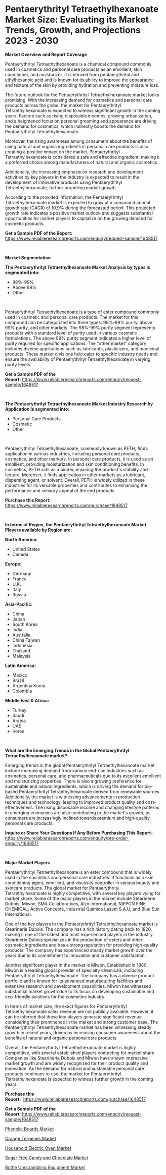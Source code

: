 <p><h1>Pentaerythrityl Tetraethylhexanoate Market Size: Evaluating its Market Trends, Growth, and Projections 2023 - 2030</h1></p><p><strong>Market Overview and Report Coverage</strong></p>
<p><p>Pentaerythrityl Tetraethylhexanoate is a chemical compound commonly used in cosmetics and personal care products as an emollient, skin conditioner, and moisturizer. It is derived from pentaerythritol and ethylhexanoic acid and is known for its ability to improve the appearance and texture of the skin by providing hydration and preventing moisture loss.</p><p>The future outlook for the Pentaerythrityl Tetraethylhexanoate market looks promising. With the increasing demand for cosmetics and personal care products across the globe, the market for Pentaerythrityl Tetraethylhexanoate is expected to witness significant growth in the coming years. Factors such as rising disposable incomes, growing urbanization, and a heightened focus on personal grooming and appearance are driving the demand for cosmetics, which indirectly boosts the demand for Pentaerythrityl Tetraethylhexanoate.</p><p>Moreover, the rising awareness among consumers about the benefits of using natural and organic ingredients in personal care products is also creating a positive impact on the market. Pentaerythrityl Tetraethylhexanoate is considered a safe and effective ingredient, making it a preferred choice among manufacturers of natural and organic cosmetics.</p><p>Additionally, the increasing emphasis on research and development activities by key players in the industry is expected to result in the development of innovative products using Pentaerythrityl Tetraethylhexanoate, further propelling market growth.</p><p>According to the provided information, the Pentaerythrityl Tetraethylhexanoate market is expected to grow at a compound annual growth rate (CAGR) of 10.9% during the forecasted period. This projected growth rate indicates a positive market outlook and suggests substantial opportunities for market players to capitalize on the growing demand for cosmetic products.</p></p>
<p><strong>Get a Sample PDF of the Report:</strong> <a href="https://www.reliableresearchreports.com/enquiry/request-sample/1648517">https://www.reliableresearchreports.com/enquiry/request-sample/1648517</a></p>
<p>&nbsp;</p>
<p><strong>Market Segmentation</strong></p>
<p><strong>The Pentaerythrityl Tetraethylhexanoate Market Analysis by types is segmented into:</strong></p>
<p><ul><li>98%-99%</li><li>Above 99%</li><li>Other</li></ul></p>
<p>&nbsp;</p>
<p><p>Pentaerythrityl Tetraethylhexanoate is a type of ester compound commonly used in cosmetic and personal care products. The market for this compound can be categorized into three types: 98%-99% purity, above 99% purity, and other markets. The 98%-99% purity segment represents products with a standard level of purity used in various cosmetic formulations. The above 99% purity segment indicates a higher level of purity required for specific applications. The "other market" category includes diverse applications such as lubricants, plasticizers, and medicinal products. These market divisions help cater to specific industry needs and ensure the availability of Pentaerythrityl Tetraethylhexanoate in varying purity levels.</p></p>
<p><strong>Get a Sample PDF of the Report:</strong>&nbsp;<a href="https://www.reliableresearchreports.com/enquiry/request-sample/1648517">https://www.reliableresearchreports.com/enquiry/request-sample/1648517</a></p>
<p>&nbsp;</p>
<p><strong>The Pentaerythrityl Tetraethylhexanoate Market Industry Research by Application is segmented into:</strong></p>
<p><ul><li>Personal Care Products</li><li>Cosmetic</li><li>Other</li></ul></p>
<p>&nbsp;</p>
<p><p>Pentaerythrityl Tetraethylhexanoate, commonly known as PETH, finds application in various industries, including personal care products, cosmetics, and other markets. In personal care products, it is used as an emollient, providing moisturization and skin conditioning benefits. In cosmetics, PETH acts as a binder, ensuring the product's stability and texture. Moreover, it finds application in other markets as a lubricant, dispersing agent, or solvent. Overall, PETH is widely utilized in these industries for its versatile properties and contributes to enhancing the performance and sensory appeal of the end products.</p></p>
<p><strong>Purchase this Report:</strong>&nbsp; <a href="https://www.reliableresearchreports.com/purchase/1648517">https://www.reliableresearchreports.com/purchase/1648517</a></p>
<p>&nbsp;</p>
<p><strong>In terms of Region, the Pentaerythrityl Tetraethylhexanoate Market Players available by Region are:</strong></p>
<p>
    <p> <strong> North America: </strong>
        <ul>
            <li>United States</li>
            <li>Canada</li>
        </ul>
        </p> 
    <p> <strong> Europe: </strong>
        <ul>
            <li>Germany</li>
            <li>France</li>
            <li>U.K.</li>
            <li>Italy</li>
            <li>Russia</li>
        </ul>
        </p> 
    <p> <strong> Asia-Pacific: </strong>
        <ul>
            <li>China</li>
            <li>Japan</li>
            <li>South Korea</li>
            <li>India</li>
            <li>Australia</li>
            <li>China Taiwan</li>
            <li>Indonesia</li>
            <li>Thailand</li>
            <li>Malaysia</li>
        </ul>
        </p> 
    <p> <strong> Latin America: </strong>
        <ul>
            <li>Mexico</li>
            <li>Brazil</li>
            <li>Argentina Korea</li>
            <li>Colombia</li>
        </ul>
        </p> 
    <p> <strong> Middle East & Africa: </strong>
        <ul>
            <li>Turkey</li>
            <li>Saudi</li>
            <li>Arabia</li>
            <li>UAE</li>
            <li>Korea</li>
        </ul>
    </p>
    </p>
<p>&nbsp;</p>
<p><strong>What are the Emerging Trends in the Global Pentaerythrityl Tetraethylhexanoate market?</strong></p>
<p><p>Emerging trends in the global Pentaerythrityl Tetraethylhexanoate market include increasing demand from various end-use industries such as cosmetics, personal care, and pharmaceuticals due to its excellent emollient and moisturizing properties. There is also a growing preference for sustainable and natural ingredients, which is driving the demand for bio-based Pentaerythrityl Tetraethylhexanoate derived from renewable sources. Additionally, the market is witnessing advancements in production techniques and technology, leading to improved product quality and cost-effectiveness. The rising disposable income and changing lifestyle patterns in emerging economies are also contributing to the market's growth, as consumers are increasingly inclined towards premium and high-quality personal care products.</p></p>
<p><strong>Inquire or Share Your Questions If Any Before Purchasing This Report</strong>- <a href="https://www.reliableresearchreports.com/enquiry/pre-order-enquiry/1648517">https://www.reliableresearchreports.com/enquiry/pre-order-enquiry/1648517</a></p>
<p>&nbsp;</p>
<p><strong>Major Market Players</strong></p>
<p><p>Pentaerythrityl Tetraethylhexanoate is an ester compound that is widely used in the cosmetics and personal care industries. It functions as a skin conditioning agent, emollient, and viscosity controller in various beauty and skincare products. The global market for Pentaerythrityl Tetraethylhexanoate is highly competitive, with several key players vying for market share. Some of the major players in the market include Stearinerie Dubois, Miwon, SMA Collaboratives, Alzo International, NIPPON FINE CHEMICAL, Active Concepts, Industrial Quimica Lasem S.A.U, and Blue Sun International.</p><p>One of the key players in the Pentaerythrityl Tetraethylhexanoate market is Stearinerie Dubois. The company has a rich history dating back to 1820, making it one of the oldest and most experienced players in the industry. Stearinerie Dubois specializes in the production of esters and other cosmetic ingredients and has a strong reputation for providing high-quality products. The company has experienced steady market growth over the years due to its commitment to innovation and customer satisfaction.</p><p>Another significant player in the market is Miwon. Established in 1980, Miwon is a leading global provider of specialty chemicals, including Pentaerythrityl Tetraethylhexanoate. The company has a diverse product portfolio and is known for its advanced manufacturing facilities and extensive research and development capabilities. Miwon has witnessed substantial market growth due to its focus on developing sustainable and eco-friendly solutions for the cosmetics industry.</p><p>In terms of market size, the exact figures for Pentaerythrityl Tetraethylhexanoate sales revenue are not publicly available. However, it can be inferred that these key players generate significant revenue considering their prominence in the market and strong customer base. The Pentaerythrityl Tetraethylhexanoate market has been witnessing steady growth in recent years, driven by increasing consumer awareness about the benefits of natural and organic personal care products.</p><p>Overall, the Pentaerythrityl Tetraethylhexanoate market is highly competitive, with several established players competing for market share. Companies like Stearinerie Dubois and Miwon have shown impressive market growth and are widely recognized for their product quality and innovation. As the demand for natural and sustainable personal care products continues to rise, the market for Pentaerythrityl Tetraethylhexanoate is expected to witness further growth in the coming years.</p></p>
<p><strong>Purchase this Report:</strong>&nbsp;&nbsp;<a href="https://www.reliableresearchreports.com/purchase/1648517">https://www.reliableresearchreports.com/purchase/1648517</a></p>
<p></p>
<p><strong>Get a Sample PDF of the Report:</strong>&nbsp;<a href="https://www.reliableresearchreports.com/enquiry/request-sample/1648517">https://www.reliableresearchreports.com/enquiry/request-sample/1648517</a></p>
<p><p><a href="https://github.com/ChiragRp1/Market-Research-Report-List-1/blob/main/phenolic-boards-market.md">Phenolic Boards Market</a></p><p><a href="https://github.com/BryceTownsendr/Market-Research-Report-List-2/blob/main/orange-terpenes-market.md">Orange Terpenes Market</a></p><p><a href="https://medium.com/@loretamusaj85/household-electric-oven-market-furnishes-information-on-market-share-market-trends-and-market-fb942f1cfd58">Household Electric Oven Market</a></p><p><a href="https://medium.com/@ashleyhills1920/analyzing-sugar-free-candy-and-chocolate-market-global-industry-perspective-and-forecast-2023-to-f1e2e940863c">Sugar Free Candy and Chocolate Market</a></p><p><a href="https://medium.com/@chasegibson1901/bottle-unscrambling-equipment-market-analysis-its-cagr-market-segmentation-and-global-industry-61fc41826cd6">Bottle Unscrambling Equipment Market</a></p></p>